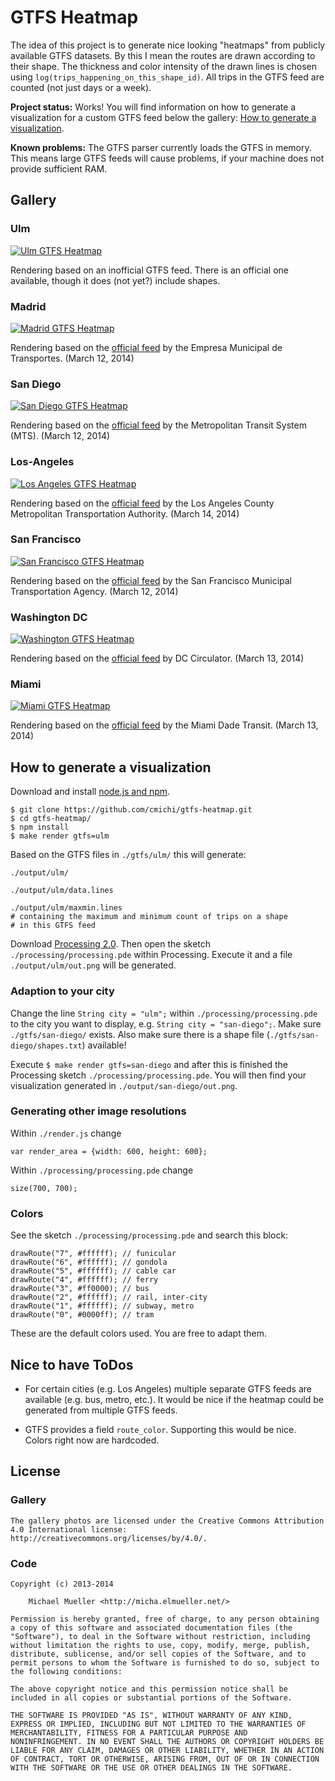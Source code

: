# GTFS Heatmap

The idea of this project is to generate nice looking "heatmaps" from
publicly available GTFS datasets. By this I mean the routes are drawn
according to their shape. The thickness and color intensity of the 
drawn lines is chosen using `log(trips_happening_on_this_shape_id)`.
All trips in the GTFS feed are counted (not just days or a week).

__Project status:__ Works! You will find information on how to generate
a visualization for a custom GTFS feed below the gallery: 
[How to generate a visualization](#how-to-generate-a-visualization).

__Known problems:__ The GTFS parser currently loads the GTFS in memory.
This means large GTFS feeds will cause problems, if your machine does
not provide sufficient RAM.

	
## Gallery

### Ulm

[![Ulm GTFS Heatmap](https://github.com/cmichi/gtfs-heatmap/raw/master/gallery/ulm.png)](https://github.com/cmichi/gtfs-heatmap/raw/master/gallery/ulm.png)

Rendering based on an inofficial GTFS feed. There is an official one
available, though it does (not yet?) include shapes.

### Madrid

[![Madrid GTFS Heatmap](https://github.com/cmichi/gtfs-heatmap/raw/master/gallery/madrid.png)](https://github.com/cmichi/gtfs-heatmap/raw/master/gallery/madrid.png)

Rendering based on the [official feed](http://www.gtfs-data-exchange.com/agency/madrid/) 
by the Empresa Municipal de Transportes. (March 12, 2014)

### San Diego

[![San Diego GTFS Heatmap](https://github.com/cmichi/gtfs-heatmap/raw/master/gallery/san-diego.png)](https://github.com/cmichi/gtfs-heatmap/raw/master/gallery/san-diego.png)

Rendering based on the [official feed](http://www.sdmts.com/Planning/Developers.asp) 
by the Metropolitan Transit System (MTS). (March 12, 2014)

### Los-Angeles

[![Los Angeles GTFS Heatmap](https://github.com/cmichi/gtfs-heatmap/raw/master/gallery/los-angeles.png)](https://github.com/cmichi/gtfs-heatmap/raw/master/gallery/los-angeles.png)

Rendering based on the [official feed](http://www.gtfs-data-exchange.com/agency/la-metro/) 
by the Los Angeles County Metropolitan Transportation Authority. (March 14, 2014)

### San Francisco

[![San Francisco GTFS Heatmap](https://github.com/cmichi/gtfs-heatmap/raw/master/gallery/san-francisco.png)](https://github.com/cmichi/gtfs-heatmap/raw/master/gallery/san-francisco.png)

Rendering based on the [official feed](http://www.gtfs-data-exchange.com/agency/san-francisco-municipal-transportation-agency/) 
by the San Francisco Municipal Transportation Agency. (March 12, 2014)

### Washington DC

[![Washington GTFS Heatmap](https://github.com/cmichi/gtfs-heatmap/raw/master/gallery/washington-dc.png)](https://github.com/cmichi/gtfs-heatmap/raw/master/gallery/washington-dc.png)

Rendering based on the [official feed](http://www.gtfs-data-exchange.com/agency/dc-circulator/) 
by DC Circulator. (March 13, 2014)

### Miami

[![Miami GTFS Heatmap](https://github.com/cmichi/gtfs-heatmap/raw/master/gallery/miami.png)](https://github.com/cmichi/gtfs-heatmap/raw/master/gallery/miami.png)

Rendering based on the [official feed](http://www.gtfs-data-exchange.com/agency/miami-dade-transit/) 
by the Miami Dade Transit. (March 13, 2014)


## How to generate a visualization

Download and install [node.js and npm](http://nodejs.org/).

	$ git clone https://github.com/cmichi/gtfs-heatmap.git
	$ cd gtfs-heatmap/
	$ npm install
	$ make render gtfs=ulm

Based on the GTFS files in `./gtfs/ulm/` this will generate:

	./output/ulm/

	./output/ulm/data.lines

	./output/ulm/maxmin.lines	
	# containing the maximum and minimum count of trips on a shape
	# in this GTFS feed

Download [Processing 2.0](https://processing.org/download/). Then open 
the sketch `./processing/processing.pde` within Processing.
Execute it and a file `./output/ulm/out.png` will be generated.


### Adaption to your city

Change the line `String city = "ulm";` within `./processing/processing.pde` 
to the city you want to display, e.g. `String city = "san-diego";`. 
Make sure `./gtfs/san-diego/` exists. Also make sure there is a shape file
(`./gtfs/san-diego/shapes.txt`) available! 

Execute `$ make render gtfs=san-diego` and after this is finished the 
Processing sketch `./processing/processing.pde`. You will then find your
visualization generated in `./output/san-diego/out.png`.


### Generating other image resolutions

Within `./render.js` change

	var render_area = {width: 600, height: 600};

Within `./processing/processing.pde` change

	size(700, 700);


### Colors

See the sketch `./processing/processing.pde` and search this block:

	drawRoute("7", #ffffff); // funicular
	drawRoute("6", #ffffff); // gondola
	drawRoute("5", #ffffff); // cable car
	drawRoute("4", #ffffff); // ferry
	drawRoute("3", #ff0000); // bus
	drawRoute("2", #ffffff); // rail, inter-city
	drawRoute("1", #ffffff); // subway, metro
	drawRoute("0", #0000ff); // tram

These are the default colors used. You are free to adapt them.


## Nice to have ToDos

 * For certain cities (e.g. Los Angeles) multiple separate GTFS feeds 
   are available (e.g. bus, metro, etc.). It would be nice if the 
   heatmap could be generated from multiple GTFS feeds.

 * GTFS provides a field `route_color`. Supporting this would be nice.
   Colors right now are hardcoded.


## License

### Gallery

	The gallery photos are licensed under the Creative Commons Attribution
	4.0 International license: http://creativecommons.org/licenses/by/4.0/.

### Code

	Copyright (c) 2013-2014

		Michael Mueller <http://micha.elmueller.net/>

	Permission is hereby granted, free of charge, to any person obtaining
	a copy of this software and associated documentation files (the
	"Software"), to deal in the Software without restriction, including
	without limitation the rights to use, copy, modify, merge, publish,
	distribute, sublicense, and/or sell copies of the Software, and to
	permit persons to whom the Software is furnished to do so, subject to
	the following conditions:

	The above copyright notice and this permission notice shall be
	included in all copies or substantial portions of the Software.

	THE SOFTWARE IS PROVIDED "AS IS", WITHOUT WARRANTY OF ANY KIND,
	EXPRESS OR IMPLIED, INCLUDING BUT NOT LIMITED TO THE WARRANTIES OF
	MERCHANTABILITY, FITNESS FOR A PARTICULAR PURPOSE AND
	NONINFRINGEMENT. IN NO EVENT SHALL THE AUTHORS OR COPYRIGHT HOLDERS BE
	LIABLE FOR ANY CLAIM, DAMAGES OR OTHER LIABILITY, WHETHER IN AN ACTION
	OF CONTRACT, TORT OR OTHERWISE, ARISING FROM, OUT OF OR IN CONNECTION
	WITH THE SOFTWARE OR THE USE OR OTHER DEALINGS IN THE SOFTWARE.
